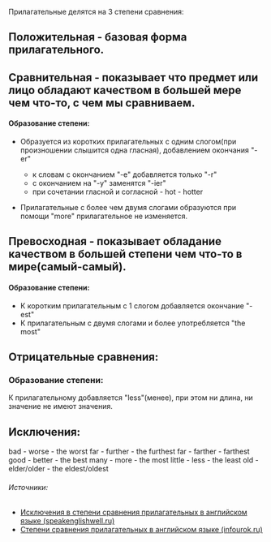 Прилагательные делятся на 3 степени сравнения:
## Положительная - базовая форма прилагательного.


## Сравнительная - показывает что предмет или лицо обладают качеством в большей мере чем что-то, с чем мы сравниваем.
#### Образование степени:
- Образуется из коротких прилагательных с одним слогом(при произношении слышится одна гласная), добавлением окончания "-er"
	- к словам с окончанием "-e" добавляется только "-r"
	- с окончанием на "-y" заменятся "-ier"
	- при сочетании  гласной и согласной - hot - hotter

- Прилагательные с более чем двумя слогами образуются при помощи "more" прилагательное не изменяется.


## Превосходная - показывает обладание качеством в большей степени чем что-то в мире(самый-самый).
#### Образование степени:
- К коротким прилагательным с 1 слогом добавляется окончание "-est" 
- К прилагательным с двумя слогами и более употребляется "the most"

## Отрицательные сравнения:
### Образование степени:
К прилагательному добавляется "less"(менее), при этом ни длина, ни значение не имеют значения.

## Исключения:
bad - worse - the worst
far - further - the furthest
far - farther - farthest
good - better - the best
many - more - the most
little - less - the least
old - elder/older - the eldest/oldest

###### Источники:
- [Исключения в степени сравнения прилагательных в английском языке (speakenglishwell.ru)](https://speakenglishwell.ru/isklyucheniya-v-stepeni-sravneniya-prilagatelnyh-v-anglijskom-yazyke/)
- [Степени сравнения прилагательных в английском языке (infourok.ru)](https://infourok.ru/stepeni-sravneniya-prilagatelnyh-v-anglijskom-yazyke-6816183.html) 

